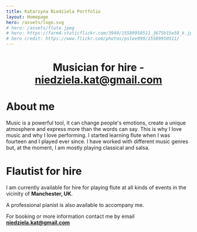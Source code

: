 ```yaml
---
title: Katarzyna Niedziela Portfolio
layout: Homepage
hero: /assets/logo.svg
# hero: /assets/flute.jpeg
# hero: https://farm4.staticflickr.com/3949/15589950511_3675b15e59_k.jpg
# hero credit: https://www.flickr.com/photos/pslee999/15589950511/
---
```


# <center>Musician for hire - niedziela.kat@gmail.com</center>

# **About me**

Music is a powerful tool, it can change people's emotions, create a unique atmosphere and express more than the words can say. This is why I love music and why I love performing. I started learning flute when I was fourteen and I played ever since. I have worked with different music genres but, at the moment, I am mostly playing classical and salsa.

# **Flautist for hire**

I am currently available for hire for playing flute at all kinds of events in the vicinity of **Manchester, UK**.

A professional pianist is also available to accompany me.

For booking or more information contact me by email **<niedziela.kat@gmail.com>**

